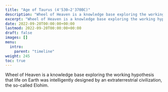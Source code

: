 ```yaml
---
title: "Age of Taurus (4'530—2'370BC)"
description: "Wheel of Heaven is a knowledge base exploring the working hypothesis that life on Earth was intelligently designed by an extraterrestrial civilization, the so-called Elohim."
excerpt: "Wheel of Heaven is a knowledge base exploring the working hypothesis that life on Earth was intelligently designed by an extraterrestrial civilization, the so-called Elohim."
date: 2022-09-20T00:00:00+00:00
lastmod: 2022-09-20T00:00:00+00:00
draft: false
images: []
menu:
  intro:
    parent: "timeline"
weight: 245
toc: true
---
```


Wheel of Heaven is a knowledge base exploring the working hypothesis that life on Earth was intelligently designed by an extraterrestrial civilization, the so-called Elohim.
